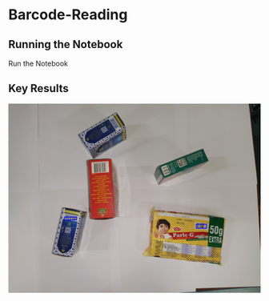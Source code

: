 # Barcode-Reading
## Running the Notebook
Run the Notebook 

## Key Results
![Detected Barcodes](img/full_barcode.jpg?raw=true "Detected Barcodes")
